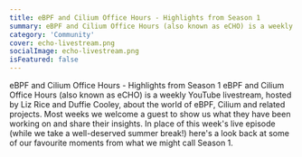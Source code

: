 ```yaml
---
title: eBPF and Cilium Office Hours - Highlights from Season 1
summary: eBPF and Cilium Office Hours (also known as eCHO) is a weekly YouTube livestream, hosted by Liz Rice and Duffie Cooley, about the world of eBPF, Cilium and related projects. Most weeks we welcome a guest to show us what they have been working on and share their insights. In place of this week's live episode (while we take a well-deserved...
category: 'Community'
cover: echo-livestream.png
socialImage: echo-livestream.png
isFeatured: false
---
```


eBPF and Cilium Office Hours - Highlights from Season 1
eBPF and Cilium Office Hours (also known as eCHO) is a weekly YouTube livestream, hosted by Liz Rice and Duffie Cooley, about the world of eBPF, Cilium and related projects. Most weeks we welcome a guest to show us what they have been working on and share their insights. In place of this week's live episode (while we take a well-deserved summer break!) here's a look back at some of our favourite moments from what we might call Season 1.
